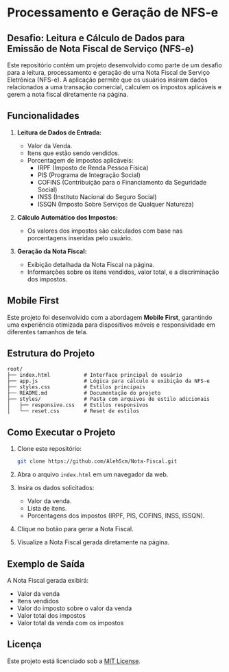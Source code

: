 # Processamento e Geração de NFS-e

## Desafio: Leitura e Cálculo de Dados para Emissão de Nota Fiscal de Serviço (NFS-e)

Este repositório contém um projeto desenvolvido como parte de um desafio para a leitura, processamento e geração de uma Nota Fiscal de Serviço Eletrônica (NFS-e). A aplicação permite que os usuários insiram dados relacionados a uma transação comercial, calculem os impostos aplicáveis e gerem a nota fiscal diretamente na página.

## Funcionalidades

1. **Leitura de Dados de Entrada:**
   - Valor da Venda.
   - Itens que estão sendo vendidos.
   - Porcentagem de impostos aplicáveis:
     - IRPF (Imposto de Renda Pessoa Física)
     - PIS (Programa de Integração Social)
     - COFINS (Contribuição para o Financiamento da Seguridade Social)
     - INSS (Instituto Nacional do Seguro Social)
     - ISSQN (Imposto Sobre Serviços de Qualquer Natureza)

2. **Cálculo Automático dos Impostos:**
   - Os valores dos impostos são calculados com base nas porcentagens inseridas pelo usuário.

3. **Geração da Nota Fiscal:**
   - Exibição detalhada da Nota Fiscal na página.
   - Informarções sobre os itens vendidos, valor total, e a discriminação dos impostos.

## Mobile First

Este projeto foi desenvolvido com a abordagem **Mobile First**, garantindo uma experiência otimizada para dispositivos móveis e responsividade em diferentes tamanhos de tela.

## Estrutura do Projeto

```
root/
├── index.html           # Interface principal do usuário
├── app.js               # Lógica para cálculo e exibição da NFS-e
├── styles.css           # Estilos principais
├── README.md            # Documentação do projeto
├── styles/              # Pasta com arquivos de estilo adicionais
│   ├── responsive.css   # Estilos responsivos
│   └── reset.css        # Reset de estilos
```

## Como Executar o Projeto

1. Clone este repositório:
   ```bash
   git clone https://github.com/AlehScm/Nota-Fiscal.git
   ```

2. Abra o arquivo `index.html` em um navegador da web.

3. Insira os dados solicitados:
   - Valor da venda.
   - Lista de itens.
   - Porcentagens dos impostos (IRPF, PIS, COFINS, INSS, ISSQN).

4. Clique no botão para gerar a Nota Fiscal.

5. Visualize a Nota Fiscal gerada diretamente na página.

## Exemplo de Saída

A Nota Fiscal gerada exibirá:
- Valor da venda
- Itens vendidos
- Valor do imposto sobre o valor da venda
- Valor total dos impostos
- Valor total da venda com os impostos


## Licença

Este projeto está licenciado sob a [MIT License](LICENSE).

